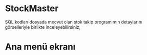 # StockMaster
 
 SQL kodları dosyada mecvut olan stok takip programımın detaylarını görselleriyle birlikte inceleyebilirsiniz;

 # Ana menü ekranı

 



